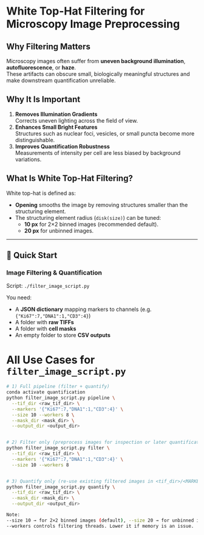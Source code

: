 # White Top-Hat Filtering for Microscopy Image Preprocessing

## Why Filtering Matters
Microscopy images often suffer from **uneven background illumination**, **autofluorescence**, or **haze**.  
These artifacts can obscure small, biologically meaningful structures and make downstream quantification unreliable.

## Why It Is Important
1. **Removes Illumination Gradients**  
   Corrects uneven lighting across the field of view.
2. **Enhances Small Bright Features**  
   Structures such as nuclear foci, vesicles, or small puncta become more distinguishable.
3. **Improves Quantification Robustness**  
   Measurements of intensity per cell are less biased by background variations.

## What Is White Top-Hat Filtering?
White top-hat is defined as:

- **Opening** smooths the image by removing structures smaller than the structuring element.  
- The structuring element radius (`disk(size)`) can be tuned:
  - **10 px** for 2×2 binned images (recommended default).
  - **20 px** for unbinned images.

---

## 🚀 Quick Start
### Image Filtering & Quantification
Script: `./filter_image_script.py`

You need:
- A **JSON dictionary** mapping markers to channels (e.g. `{"Ki67":7,"DNA1":1,"CD3":4}`)
- A folder with **raw TIFFs**
- A folder with **cell masks**
- An empty folder to store **CSV outputs**

# All Use Cases for `filter_image_script.py`

```bash
# 1) Full pipeline (filter + quantify)
conda activate quantification
python filter_image_script.py pipeline \
  --tif_dir <raw_tif_dir> \
  --markers '{"Ki67":7,"DNA1":1,"CD3":4}' \
  --size 10 --workers 8 \
  --mask_dir <mask_dir> \
  --output_dir <output_dir>


# 2) Filter only (preprocess images for inspection or later quantification)
python filter_image_script.py filter \
  --tif_dir <raw_tif_dir> \
  --markers '{"Ki67":7,"DNA1":1,"CD3":4}' \
  --size 10 --workers 8


# 3) Quantify only (re-use existing filtered images in <tif_dir>/<MARKER>/)
python filter_image_script.py quantify \
  --tif_dir <raw_tif_dir> \
  --mask_dir <mask_dir> \
  --output_dir <output_dir>

Note:
--size 10 → for 2×2 binned images (default), --size 20 → for unbinned images
--workers controls filtering threads. Lower it if memory is an issue.

